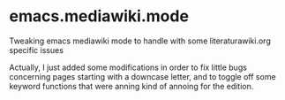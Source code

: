 emacs.mediawiki.mode
====================

Tweaking emacs mediawiki mode to handle with some literaturawiki.org specific issues

Actually, I just added some modifications in order to fix little bugs concerning pages starting with a downcase letter, 
and to toggle off some keyword functions that were anning kind of annoing for the edition. 
